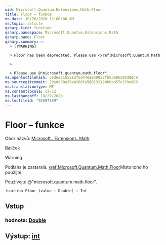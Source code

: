 ```yaml
---
uid: Microsoft.Quantum.Extensions.Math.Floor
title: Floor – funkce
ms.date: 10/26/2020 12:00:00 AM
ms.topic: article
qsharp.kind: function
qsharp.namespace: Microsoft.Quantum.Extensions.Math
qsharp.name: Floor
qsharp.summary: >-
  > [!WARNING]

  > Floor has been deprecated. Please use <xref:Microsoft.Quantum.Math.Floor> instead.

  >

  > Please use @"microsoft.quantum.math.floor".
ms.openlocfilehash: 3ed6e21b55e3f6d44ea9d80a2fb93a06204d8dc9
ms.sourcegitcommit: 29e0d88a30e4166fa580132124b0eb57e1f0e986
ms.translationtype: MT
ms.contentlocale: cs-CZ
ms.lasthandoff: 10/27/2020
ms.locfileid: "92697389"
---
```

# <a name="floor-function"></a>Floor – funkce

Obor názvů: [Microsoft.. Extensions. Math](xref:Microsoft.Quantum.Extensions.Math)

Balíček [](https://nuget.org/packages/)


> [!WARNING]
> Podlaha je zastaralá. <xref:Microsoft.Quantum.Math.Floor>Místo toho ho použijte.
>
> Používejte @"microsoft.quantum.math.floor".



```qsharp
function Floor (value : Double) : Int
```


## <a name="input"></a>Vstup

### <a name="value--double"></a>hodnota: [Double](xref:microsoft.quantum.lang-ref.double)





## <a name="output--int"></a>Výstup: [int](xref:microsoft.quantum.lang-ref.int)

